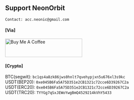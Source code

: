 ## Support NeonOrbit

`Contact: acc.neonic@gmail.com`

#### [Via]
<a href="https://www.buymeacoffee.com/neonorbit" target="_blank"><img src="https://cdn.buymeacoffee.com/buttons/v2/default-violet.png" alt="Buy Me A Coffee" style="height: 60px !important;width: 250px !important;" ></a>

#### [Crypto]
BTC(segwit): `bc1qs4a8zk86jws0hnlt7qvehypjxn5u676xl3s9kc`  
USDT(BEP20): `0xe045B6Fa5A75D351e2CB1321c72cce6D39267C2a`  
USDT(ERC20): `0xe045B6Fa5A75D351e2CB1321c72cce6D39267C2a`  
USDT(TRC20): `TYYGg7qSxJEWoYwgBmQ4529214kVhY5433`  
